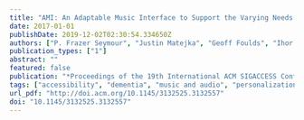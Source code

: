 ```yaml
---
title: "AMI: An Adaptable Music Interface to Support the Varying Needs of People with Dementia"
date: 2017-01-01
publishDate: 2019-12-02T02:30:54.334650Z
authors: ["P. Frazer Seymour", "Justin Matejka", "Geoff Foulds", "Ihor Petelycky", "Fraser Anderson"]
publication_types: ["1"]
abstract: ""
featured: false
publication: "*Proceedings of the 19th International ACM SIGACCESS Conference on Computers and Accessibility*"
tags: ["accessibility", "dementia", "music and audio", "personalization", "tangible input"]
url_pdf: "http://doi.acm.org/10.1145/3132525.3132557"
doi: "10.1145/3132525.3132557"
---
```


